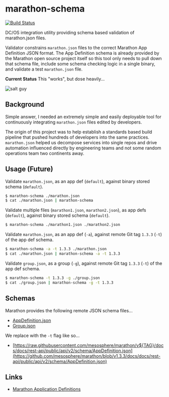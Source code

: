 # marathon-schema

[![Build Status](https://travis-ci.org/cheapRoc/marathon-schema.svg?branch=master)](https://travis-ci.org/cheapRoc/marathon-schema)

DC/OS integration utility providing schema based validation of marathon.json
files.

Validator constrains `marathon.json` files to the correct Marathon App
Definition JSON format. The App Definition schema is already provided by the
Marathon open source project itself so this tool only needs to pull down that
schema file, include some schema checking logic in a single binary, and validate
a test `marathon.json` file.

**Current Status** This "works", but dose heavily...

![salt guy](http://i.giphy.com/l4Jz3a8jO92crUlWM.gif)

## Background

Simple answer, I needed an extremely simple and easily deployable tool for
continuously integrating `marathon.json` files edited by developers.

The origin of this project was to help establish a standards based build
pipeline that pushed hundreds of developers into the same
practices. `marathon.json` helped us decompose services into single repos and
drive automation influenced directly by engineering teams and not some random
operations team two continents away.

## Usage (Future)

Validate `marathon.json`, as an app def (`default`), against binary stored
schema (`default`).

```sh
$ marathon-schema ./marathon.json
$ cat ./marathon.json | marathon-schema
```

Validate multiple files (`marathon1.json`, `marathon2.json`), as app defs
(`default`), against binary stored schema (`default`).

```sh
$ marathon-schema ./marathon1.json ./marathon2.json
```

Validate `marathon.json`, as an app def (`-a`), against remote Git tag `1.3.3`
(`-t`) of the app def schema.

```sh
$ marathon-schema -a -t 1.3.3 ./marathon.json
$ cat ./marathon.json | marathon-schema -a -t 1.3.3
```

Validate `group.json`, as a group (`-g`), against remote Git tag `1.3.3` (`-t`)
of the app def schema.

```sh
$ marathon-schema -t 1.3.3 -g ./group.json
$ cat ./group.json | marathon-schema -g -t 1.3.3
```

## Schemas

Marathon provides the following remote JSON schema files...

- [AppDefinition.json](https://github.com/mesosphere/marathon/blob/master/docs/docs/rest-api/public/api/v2/schema/AppDefinition.json)
- [Group.json](https://github.com/mesosphere/marathon/blob/master/docs/docs/rest-api/public/api/v2/schema/Group.json)

We replace with the `-t` flag like so...

- [https://raw.githubusercontent.com/mesosphere/marathon/v${TAG}/docs/docs/rest-api/public/api/v2/schema/AppDefinition.json](https://github.com/mesosphere/marathon/blob/v1.3.3/docs/docs/rest-api/public/api/v2/schema/AppDefinition.json)

## Links

- [Marathon Application Definitions](https://docs.mesosphere.com/1.8/usage/marathon/application-basics/)

